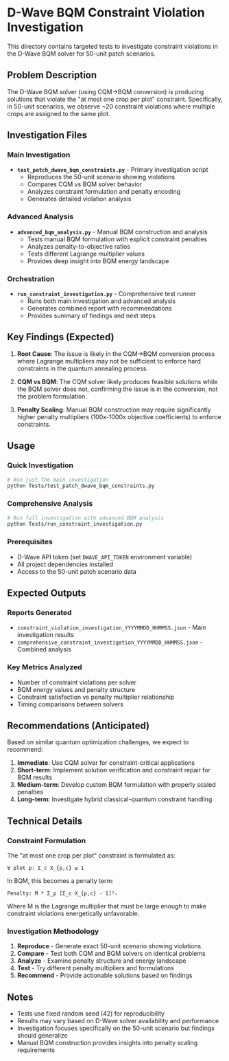 # D-Wave BQM Constraint Violation Investigation

This directory contains targeted tests to investigate constraint violations in the D-Wave BQM solver for 50-unit patch scenarios.

## Problem Description

The D-Wave BQM solver (using CQM→BQM conversion) is producing solutions that violate the "at most one crop per plot" constraint. Specifically, in 50-unit scenarios, we observe ~20 constraint violations where multiple crops are assigned to the same plot.

## Investigation Files

### Main Investigation
- **`test_patch_dwave_bqm_constraints.py`** - Primary investigation script
  - Reproduces the 50-unit scenario showing violations
  - Compares CQM vs BQM solver behavior
  - Analyzes constraint formulation and penalty encoding
  - Generates detailed violation analysis

### Advanced Analysis
- **`advanced_bqm_analysis.py`** - Manual BQM construction and analysis
  - Tests manual BQM formulation with explicit constraint penalties
  - Analyzes penalty-to-objective ratios
  - Tests different Lagrange multiplier values
  - Provides deep insight into BQM energy landscape

### Orchestration
- **`run_constraint_investigation.py`** - Comprehensive test runner
  - Runs both main investigation and advanced analysis
  - Generates combined report with recommendations
  - Provides summary of findings and next steps

## Key Findings (Expected)

1. **Root Cause**: The issue is likely in the CQM→BQM conversion process where Lagrange multipliers may not be sufficient to enforce hard constraints in the quantum annealing process.

2. **CQM vs BQM**: The CQM solver likely produces feasible solutions while the BQM solver does not, confirming the issue is in the conversion, not the problem formulation.

3. **Penalty Scaling**: Manual BQM construction may require significantly higher penalty multipliers (100x-1000x objective coefficients) to enforce constraints.

## Usage

### Quick Investigation
```bash
# Run just the main investigation
python Tests/test_patch_dwave_bqm_constraints.py
```

### Comprehensive Analysis
```bash
# Run full investigation with advanced BQM analysis
python Tests/run_constraint_investigation.py
```

### Prerequisites
- D-Wave API token (set `DWAVE_API_TOKEN` environment variable)
- All project dependencies installed
- Access to the 50-unit patch scenario data

## Expected Outputs

### Reports Generated
- `constraint_violation_investigation_YYYYMMDD_HHMMSS.json` - Main investigation results
- `comprehensive_constraint_investigation_YYYYMMDD_HHMMSS.json` - Combined analysis

### Key Metrics Analyzed
- Number of constraint violations per solver
- BQM energy values and penalty structure
- Constraint satisfaction vs penalty multiplier relationship
- Timing comparisons between solvers

## Recommendations (Anticipated)

Based on similar quantum optimization challenges, we expect to recommend:

1. **Immediate**: Use CQM solver for constraint-critical applications
2. **Short-term**: Implement solution verification and constraint repair for BQM results
3. **Medium-term**: Develop custom BQM formulation with properly scaled penalties
4. **Long-term**: Investigate hybrid classical-quantum constraint handling

## Technical Details

### Constraint Formulation
The "at most one crop per plot" constraint is formulated as:
```
∀ plot p: Σ_c X_{p,c} ≤ 1
```

In BQM, this becomes a penalty term:
```
Penalty: M * Σ_p [Σ_c X_{p,c} - 1]²₊
```

Where M is the Lagrange multiplier that must be large enough to make constraint violations energetically unfavorable.

### Investigation Methodology
1. **Reproduce** - Generate exact 50-unit scenario showing violations
2. **Compare** - Test both CQM and BQM solvers on identical problems
3. **Analyze** - Examine penalty structure and energy landscape
4. **Test** - Try different penalty multipliers and formulations
5. **Recommend** - Provide actionable solutions based on findings

## Notes

- Tests use fixed random seed (42) for reproducibility
- Results may vary based on D-Wave solver availability and performance
- Investigation focuses specifically on the 50-unit scenario but findings should generalize
- Manual BQM construction provides insights into penalty scaling requirements